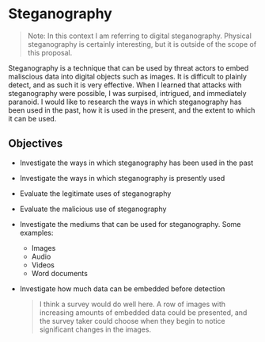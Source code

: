 # Steganography

> Note: In this context I am referring to digital steganography. Physical steganography is certainly interesting, but it is outside of the scope of this proposal. 

Steganography is a technique that can be used by threat actors to embed maliscious data into digital objects such as images. It is difficult to plainly detect, and as such it is very effective. When I learned that attacks with steganography were possible, I was surpised, intrigued, and immediately paranoid. I would like to research the ways in which steganography has been used in the past, how it is used in the present, and the extent to which it can be used.

## Objectives

* Investigate the ways in which steganography has been used in the past

* Investigate the ways in which steganography is presently used

* Evaluate the legitimate uses of steganography

* Evaluate the malicious use of steganography

* Investigate the mediums that can be used for steganography. Some examples:

  * Images
  * Audio
  * Videos
  * Word documents

* Investigate how much data can be embedded before detection

  > I think a survey would do well here. A row of images with increasing amounts of embedded data could be presented, and the survey taker could choose when they begin to notice significant changes in the images.
